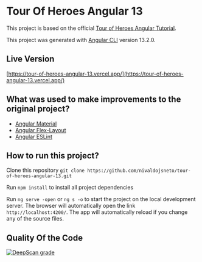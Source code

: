 # Tour Of Heroes Angular 13
This project is based on the official [Tour of Heroes Angular Tutorial](https://angular.io/tutorial).

This project was generated with [Angular CLI](https://github.com/angular/angular-cli) version 13.2.0.

## Live Version
[https://tour-of-heroes-angular-13.vercel.app/](https://tour-of-heroes-angular-13.vercel.app/)

## What was used to make improvements to the original project?
- [Angular Material](https://material.angular.io/)
- [Angular Flex-Layout](https://github.com/angular/flex-layout)
- [Angular ESLint](https://github.com/angular-eslint/angular-eslint)
## How to run this project?
Clone this repository `git clone https://github.com/nivaldojsneto/tour-of-heroes-angular-13.git`

Run `npm install` to install all project dependencies

Run `ng serve -open` or `ng s -o` to start the project on the local development server. The browser will automatically open the link `http://localhost:4200/`. The app will automatically reload if you change any of the source files.

## Quality Of the Code

[![DeepScan grade](https://deepscan.io/api/teams/16726/projects/20052/branches/533000/badge/grade.svg)](https://deepscan.io/dashboard#view=project&tid=16726&pid=20052&bid=533000)

